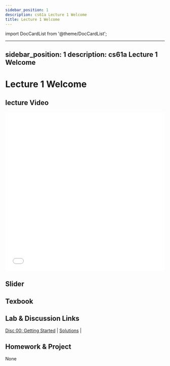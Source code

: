 ```yaml
---
sidebar_position: 1
description: cs61a Lecture 1 Welcome
title: Lecture 1 Welcome
---
```


import DocCardList from '@theme/DocCardList';

---
sidebar_position: 1
description: cs61a  Lecture 1 Welcome
---
# Lecture 1 Welcome
## lecture Video

<iframe src="//player.bilibili.com/player.html?aid=277746636&bvid=BV17c411f78k&cid=1311465503&p=1&high_quality=1&danmaku=0" scrolling="no" border="0" frameborder="no" framespacing="0" allowfullscreen="true" allowfullscreen="allowfullscreen" width="100%" height="500" scrolling="no" frameborder="0" sandbox="allow-top-navigation allow-same-origin allow-forms allow-scripts"> </iframe>

## Slider

## Texbook


## Lab & Discussion Links
[Disc 00: Getting Started](./dis/disc00.md) | [Solutions](./dis/sol-disc00.md) | 

## Homework & Project
None


<DocCardList />

